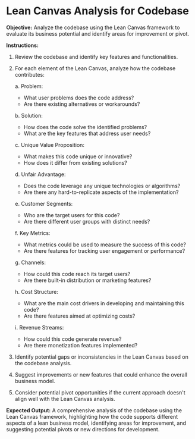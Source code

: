 # Lean Canvas Analysis for Codebase

**Objective:** Analyze the codebase using the Lean Canvas framework to evaluate its business potential and identify areas for improvement or pivot.

**Instructions:**

1. Review the codebase and identify key features and functionalities.

2. For each element of the Lean Canvas, analyze how the codebase contributes:

   a. Problem:
      - What user problems does the code address?
      - Are there existing alternatives or workarounds?

   b. Solution:
      - How does the code solve the identified problems?
      - What are the key features that address user needs?

   c. Unique Value Proposition:
      - What makes this code unique or innovative?
      - How does it differ from existing solutions?

   d. Unfair Advantage:
      - Does the code leverage any unique technologies or algorithms?
      - Are there any hard-to-replicate aspects of the implementation?

   e. Customer Segments:
      - Who are the target users for this code?
      - Are there different user groups with distinct needs?

   f. Key Metrics:
      - What metrics could be used to measure the success of this code?
      - Are there features for tracking user engagement or performance?

   g. Channels:
      - How could this code reach its target users?
      - Are there built-in distribution or marketing features?

   h. Cost Structure:
      - What are the main cost drivers in developing and maintaining this code?
      - Are there features aimed at optimizing costs?

   i. Revenue Streams:
      - How could this code generate revenue?
      - Are there monetization features implemented?

3. Identify potential gaps or inconsistencies in the Lean Canvas based on the codebase analysis.

4. Suggest improvements or new features that could enhance the overall business model.

5. Consider potential pivot opportunities if the current approach doesn't align well with the Lean Canvas analysis.

**Expected Output:** A comprehensive analysis of the codebase using the Lean Canvas framework, highlighting how the code supports different aspects of a lean business model, identifying areas for improvement, and suggesting potential pivots or new directions for development.
